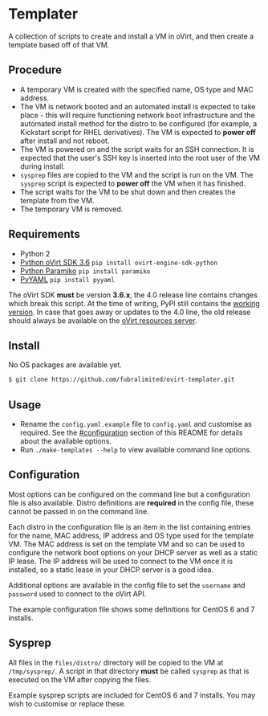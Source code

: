 # Templater

A collection of scripts to create and install a VM in oVirt, and then create
a template based off of that VM.

## Procedure

- A temporary VM is created with the specified name, OS type and MAC address.
- The VM is network booted and an automated install is expected to take place -
  this will require functioning network boot infrastructure and the automated
  install method for the distro to be configured (for example, a Kickstart
  script for RHEL derivatives). The VM is expected to **power off** after
  install and not reboot.
- The VM is powered on and the script waits for an SSH connection. It is
  expected that the user's SSH key is inserted into the root user of the VM
  during install.
- `sysprep` files are copied to the VM and the script is run on the VM. The
  `sysprep` script is expected to **power off** the VM when it has finished.
- The script waits for the VM to be shut down and then creates the template
  from the VM.
- The temporary VM is removed.

## Requirements

- Python 2
- [Python oVirt SDK 3.6](https://github.com/oVirt/ovirt-engine-sdk) `pip install ovirt-engine-sdk-python`
- [Python Paramiko](https://github.com/paramiko/paramiko) `pip install paramiko`
- [PyYAML](http://pyyaml.org) `pip install pyyaml`

The oVirt SDK **must** be version **3.6.x**, the 4.0 release line contains
changes which break this script.  At the time of writing, PyPI still contains
the [working version](https://pypi.python.org/pypi/ovirt-engine-sdk-python/3.6.0.3).
In case that goes away or updates to the 4.0 line, the old release should
always be available on the [oVirt resources server](http://plain.resources.ovirt.org/pub/ovirt-3.6/src/ovirt-engine-sdk-python/ovirt-engine-sdk-python-3.6.0.3.tar.gz).

## Install

No OS packages are available yet.

```bash
$ git clone https://github.com/fubralimited/ovirt-templater.git
```

## Usage

- Rename the `config.yaml.example` file to `config.yaml` and customise as
  required. See the [#configuration](configuration) section of this README for
  details about the available options.
- Run `./make-templates --help` to view available command line options.

## Configuration

Most options can be configured on the command line but a configuration file is
also available. Distro definitions are **required** in the config file, these
cannot be passed in on the command line.

Each distro in the configuration file is an item in the list containing entries
for the name, MAC address, IP address and OS type used for the template VM. The
MAC address is set on the template VM and so can be used to configure the
network boot options on your DHCP server as well as a static IP lease. The IP
address will be used to connect to the VM once it is installed, so a static
lease in your DHCP server is a good idea.

Additional options are available in the config file to set the `username` and
`password` used to connect to the oVirt API.

The example configuration file shows some definitions for CentOS 6 and
7 installs.

## Sysprep

All files in the `files/distro/` directory will be copied to the VM at
`/tmp/sysprep/`. A script in that directory **must** be called `sysprep` as
that is executed on the VM after copying the files.

Example sysprep scripts are included for CentOS 6 and 7 installs. You may wish
to customise or replace these.
